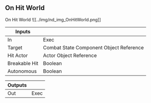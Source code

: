 ## On Hit World
On Hit World
![[../img/nd_img_OnHitWorld.png]]

|Inputs||
|--|--|
| In | Exec |
| Target | Combat State Component Object Reference |
| Hit Actor | Actor Object Reference |
| Breakable Hit | Boolean |
| Autonomous | Boolean |

|Outputs||
|--|--|
| Out | Exec |
